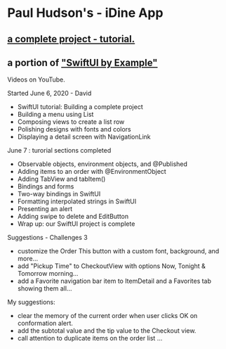 #  Paul Hudson's - iDine App 
## [a complete project - tutorial.](https://www.hackingwithswift.com/quick-start/swiftui/swiftui-tutorial-building-a-complete-project)
## a portion of [**"SwiftUI by Example"**](https://www.hackingwithswift.com/quick-start/swiftui)


Videos on YouTube.

Started June 6, 2020 - David

 - SwiftUI tutorial: Building a complete project
 - Building a menu using List
 - Composing views to create a list row
 - Polishing designs with fonts and colors
 - Displaying a detail screen with NavigationLink

June 7 : turorial sections completed

 - Observable objects, environment objects, and @Published
 - Adding items to an order with @EnvironmentObject
 - Adding TabView and tabItem()
 - Bindings and forms
 - Two-way bindings in SwiftUI
 - Formatting interpolated strings in SwiftUI
 - Presenting an alert
 - Adding swipe to delete and EditButton
 - Wrap up: our SwiftUI project is complete


Suggestions - Challenges 3
- customize the Order This button with a custom font, background, and more...
- add "Pickup Time" to CheckoutView with options Now, Tonight & Tomorrow morning...
- add a Favorite navigation bar item to ItemDetail and a Favorites tab showing them all...

My suggestions:
- clear the memory of the current order when user clicks OK on conformation alert.
- add the subtotal value and the tip value to the Checkout view.
- call attention to duplicate items on the order list ...





